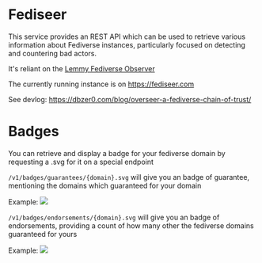 # Fediseer

This service provides an REST API which can be used to retrieve various information about Fediverse instances, particularly focused on detecting and countering bad actors.

It's reliant on the [Lemmy Fediverse Observer](https://lemmy.fediverse.observer/)

The currently running instance is on https://fediseer.com

See devlog: https://dbzer0.com/blog/overseer-a-fediverse-chain-of-trust/

# Badges

You can retrieve and display a badge for your fediverse domain by requesting a .svg for it on a special endpoint

`/v1/badges/guarantees/{domain}.svg` will give you an badge of guarantee, mentioning the domains which guaranteed for your domain

Example:
[![](http://fediseer.com/api/v1/badges/guarantees/lemmy.dbzer0.com.svg)](https://fediseer.com/api/v1/whitelist/lemmy.dbzer0.com)

`/v1/badges/endorsements/{domain}.svg` will give you an badge of endorsements, providing a count of how many other the fediverse domains guaranteed for yours

Example:
    [![](http://fediseer.com/api/v1/badges/endorsements/lemmy.dbzer0.com.svg)](https://fediseer.com/api/v1/endorsements/lemmy.dbzer0.com)
